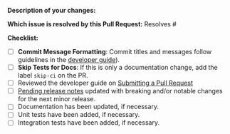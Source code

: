 <!-- Please take a look at our [Contributing](https://rook.io/docs/rook/latest-release/Contributing/development-flow/)
documentation before submitting a Pull Request!
Thank you for contributing to Rook! -->

**Description of your changes:**

**Which issue is resolved by this Pull Request:**
Resolves #

**Checklist:**

- [ ] **Commit Message Formatting**: Commit titles and messages follow guidelines in the [developer guide](https://rook.io/docs/rook/latest/Contributing/development-flow/#commit-structure)).
- [ ] **Skip Tests for Docs**: If this is only a documentation change, add the label `skip-ci` on the PR.
- [ ] Reviewed the developer guide on [Submitting a Pull Request](https://rook.io/docs/rook/latest/Contributing/development-flow/#submitting-a-pull-request)
- [ ] [Pending release notes](https://github.com/rook/rook/blob/master/PendingReleaseNotes.md) updated with breaking and/or notable changes for the next minor release.
- [ ] Documentation has been updated, if necessary.
- [ ] Unit tests have been added, if necessary.
- [ ] Integration tests have been added, if necessary.
